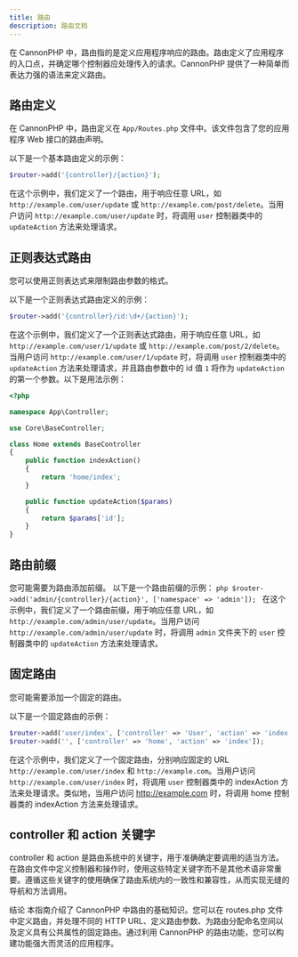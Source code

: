 ```yaml
---
title: 路由
description: 路由文档
---
```


在 CannonPHP 中，路由指的是定义应用程序响应的路由。路由定义了应用程序的入口点，并确定哪个控制器应处理传入的请求。CannonPHP 提供了一种简单而表达力强的语法来定义路由。

## 路由定义

在 CannonPHP 中，路由定义在 `App/Routes.php` 文件中。该文件包含了您的应用程序 Web 接口的路由声明。

以下是一个基本路由定义的示例：

```php
$router->add('{controller}/{action}');
```

在这个示例中，我们定义了一个路由，用于响应任意 URL，如 `http://example.com/user/update` 或 `http://example.com/post/delete`。当用户访问 `http://example.com/user/update` 时，将调用 `user` 控制器类中的 `updateAction` 方法来处理请求。

## 正则表达式路由

您可以使用正则表达式来限制路由参数的格式。

以下是一个正则表达式路由定义的示例：

```php
$router->add('{controller}/id:\d+/{action}');
```

在这个示例中，我们定义了一个正则表达式路由，用于响应任意 URL，如 `http://example.com/user/1/update` 或 `http://example.com/post/2/delete`。当用户访问 `http://example.com/user/1/update` 时，将调用 `user` 控制器类中的 `updateAction` 方法来处理请求，并且路由参数中的 id 值 `1` 将作为 `updateAction` 的第一个参数。以下是用法示例：

```php
<?php

namespace App\Controller;

use Core\BaseController;

class Home extends BaseController
{
    public function indexAction()
    {
        return 'home/index';
    }

    public function updateAction($params)
    {
        return $params['id'];
    }
}
```

## 路由前缀

您可能需要为路由添加前缀。
以下是一个路由前缀的示例： `php $router->add('admin/{controller}/{action}', ['namespace' => 'admin']); ` 在这个示例中，我们定义了一个路由前缀，用于响应任意 URL，如 `http://example.com/admin/user/update`。当用户访问 `http://example.com/admin/user/update` 时，将调用 `admin` 文件夹下的 `user` 控制器类中的 `updateAction` 方法来处理请求。

## 固定路由

您可能需要添加一个固定的路由。

以下是一个固定路由的示例：

```php
$router->add('user/index', ['controller' => 'User', 'action' => 'index']);
$router->add('', ['controller' => 'home', 'action' => 'index']);
```

在这个示例中，我们定义了一个固定路由，分别响应固定的 URL `http://example.com/user/index` 和 `http://example.com`。当用户访问 `http://example.com/user/index` 时，将调用 `user` 控制器类中的 indexAction 方法来处理请求。类似地，当用户访问 http://example.com 时，将调用 home 控制器类的 indexAction 方法来处理请求。

## controller 和 action 关键字

controller 和 action 是路由系统中的关键字，用于准确确定要调用的适当方法。在路由文件中定义控制器和操作时，使用这些特定关键字而不是其他术语非常重要。遵循这些关键字的使用确保了路由系统内的一致性和兼容性，从而实现无缝的导航和方法调用。

结论
本指南介绍了 CannonPHP 中路由的基础知识。您可以在 routes.php 文件中定义路由，并处理不同的 HTTP URL、定义路由参数、为路由分配命名空间以及定义具有公共属性的固定路由。通过利用 CannonPHP 的路由功能，您可以构建功能强大而灵活的应用程序。
